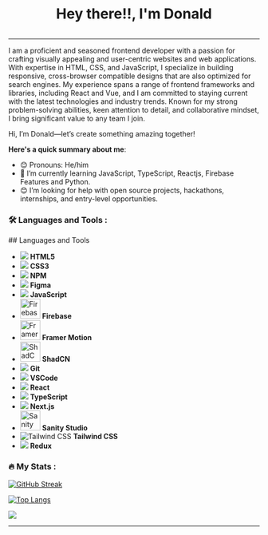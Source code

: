 <div id="header" align="center">
  <h1>
  Hey there!!, I'm Donald

</h1>
  
  
 

<img src="https://komarev.com/ghpvc/?username=Desmond-fon&style=flat-square&color=blue" alt=""/>


</div>

---
I am a proficient and seasoned frontend developer with a passion for crafting visually appealing and user-centric websites and web applications. With expertise in HTML, CSS, and JavaScript, I specialize in building responsive, cross-browser compatible designs that are also optimized for search engines. My experience spans a range of frontend frameworks and libraries, including React and Vue, and I am committed to staying current with the latest technologies and industry trends. Known for my strong problem-solving abilities, keen attention to detail, and collaborative mindset, I bring significant value to any team I join.  

Hi, I’m Donald—let’s create something amazing together!

**Here's a quick summary about me**:

- 😊 Pronouns: He/him
- 🌱 I’m currently learning JavaScript, TypeScript, Reactjs, Firebase Features and Python.
- 😊 I’m looking for help with open source projects, hackathons, internships, and entry-level opportunities.


### :hammer_and_wrench: Languages and Tools :

<div>
 ## Languages and Tools

- ![](https://img.icons8.com/color/48/html-5.png) **HTML5**  
- ![](https://img.icons8.com/color/48/css3.png) **CSS3**  
- ![](https://img.icons8.com/color/48/npm.png) **NPM**  
- ![](https://img.icons8.com/color/48/figma.png) **Figma**  
- ![](https://img.icons8.com/color/48/javascript.png) **JavaScript**  
- <img src="https://img.icons8.com/color/48/firebase.png" alt="Firebase" width="40"/> **Firebase**  
- <img src="https://www.svgrepo.com/show/354259/framer.svg" alt="Framer Motion" width="40"/> **Framer Motion**  
- <img src="https://shadcn.dev/logo.svg" alt="ShadCN" width="40"/> **ShadCN**  
- ![](https://img.icons8.com/color/48/git.png) **Git**  
- ![](https://img.icons8.com/color/48/visual-studio-code-2019.png) **VSCode**  
- ![](https://img.icons8.com/plasticine/100/react.png) **React**  
- ![](https://img.icons8.com/color/48/typescript.png) **TypeScript**  
- ![](https://img.icons8.com/color/48/nextjs.png) **Next.js**  
- <img src="https://www.sanity.io/static/images/logo.svg" alt="Sanity Studio" width="40"/> **Sanity Studio**  
- <img src="https://img.icons8.com/color/48/tailwind-css.png" alt="Tailwind CSS"/> **Tailwind CSS**  
- ![](https://img.icons8.com/color/48/redux.png) **Redux**  

</div>

### :fire: My Stats :

[![GitHub Streak](http://github-readme-streak-stats.herokuapp.com?user=Donald2023-source&theme=tokyonight)](https://git.io/streak-stats)

[![Top Langs](https://github-readme-stats.vercel.app/api/top-langs/?username=Donald2023-source&layout=compact&theme=tokyonight)](https://github.com/anuraghazra/github-readme-stats)

<picture >
<source 
  srcset="https://github-readme-stats.vercel.app/api?username=Donald2023-source&show_icons=true&theme=tokyonight"
  media="(prefers-color-scheme: dark)"
/>
<source
  srcset="https://github-readme-stats.vercel.app/api?username=Donald2023-source&show_icons=true"
  media="(prefers-color-scheme: light), (prefers-color-scheme: no-preference)"
/>
<img src="https://github-readme-stats.vercel.app/api?username=Donald2023-source&show_icons=true&text_color=00fe99" />
</picture>

---
